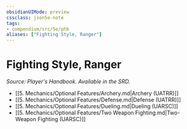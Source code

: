 ```yaml
---
obsidianUIMode: preview
cssclass: json5e-note
tags:
- compendium/src/5e/phb
aliases: ["Fighting Style, Ranger"]
---
```

# Fighting Style, Ranger
*Source: Player's Handbook. Available in the SRD.* 

- [[5. Mechanics/Optional Features/Archery.md|Archery (UATRR)]]
- [[5. Mechanics/Optional Features/Defense.md|Defense (UATRR)]]
- [[5. Mechanics/Optional Features/Dueling.md|Dueling (UARSC)]]
- [[5. Mechanics/Optional Features/Two Weapon Fighting.md|Two-Weapon Fighting (UARSC)]]